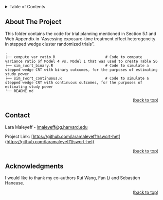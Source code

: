 <!-- TABLE OF CONTENTS -->
<details>
  <summary>Table of Contents</summary>
  <ol>
    <li>
      <a href="#about-the-project">About The Project</a>
    </li>
    <li><a href="#contact">Contact</a></li>
    <li><a href="#acknowledgments">Acknowledgments</a></li>
  </ol>
</details>



<!-- ABOUT  -->
## About The Project

This folder contains the code for trial planning mentioned in Section 5.1 and Web Appendix in “Assessing exposure-time treatment effect heterogeneity in stepped wedge cluster randomized trials”.

    .
    ├── compute_var_ratio.R                       # Code to compute variance ratio of Model 4 vs. Model 1 that was used to create Table S6
    ├── sim_swcrt_binary.R                        # Code to simulate a stepped wedge CRT with binary outcomes, for the purposes of estimating study power
    ├── sim_swcrt_continuous.R                    # Code to simulate a stepped wedge CRT with continuous outcomes, for the purposes of estimating study power
    └── README.md


<p align="right">(<a href="#readme-top">back to top</a>)</p>

<!-- CONTACT -->
## Contact

Lara Maleyeff - lmaleyeff@g.harvard.edu

Project Link: [https://github.com/laramaleyeff1/swcrt-het](https://github.com/laramaleyeff1/swcrt-het)

<p align="right">(<a href="#readme-top">back to top</a>)</p>


<!-- ACKNOWLEDGMENTS -->
## Acknowledgments

I would like to thank my co-authors Rui Wang, Fan Li and Sebastien Haneuse.

<p align="right">(<a href="#readme-top">back to top</a>)</p>

